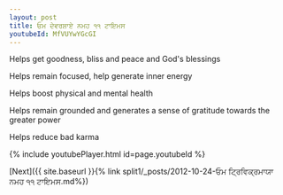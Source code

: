 ```yaml
---
layout: post
title: ਓਮ ਦੇਵਰਸ਼ਾਏ ਨਮਹ ੧੧ ਟਾਇਮਸ
youtubeId: MfVUYwYGcGI
---
```

 
 
Helps get goodness, bliss and peace and God's blessings
 
Helps remain focused, help generate inner energy 
 
Helps boost physical and mental health 
 
Helps remain grounded and generates a sense of gratitude towards the greater power 
 
Helps reduce bad karma
 
 
 
 


{% include youtubePlayer.html id=page.youtubeId %}
 
[Next]({{ site.baseurl }}{% link  split1/_posts/2012-10-24-ਓਮ ਟ੍ਰਿਵਿਕ੍ਰਮਾਯਾ ਨਮਹ ੧੧ ਟਾਇਮਸ.md%})
 
